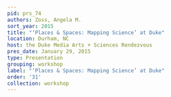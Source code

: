 ```yaml
---
pid: prs_74
authors: Zoss, Angela M.
sort_year: 2015
title: "‘Places & Spaces: Mapping Science’ at Duke"
location: Durham, NC
host: the Duke Media Arts + Sciences Rendezvous
pres_date: January 29, 2015
type: Presentation
grouping: workshop
label: "‘Places & Spaces: Mapping Science’ at Duke"
order: '31'
collection: workshop
---
```

